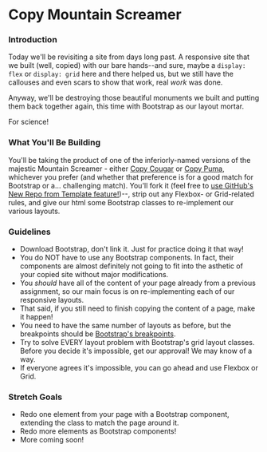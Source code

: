 # Copy Mountain Screamer

### Introduction

Today we'll be revisiting a site from days long past. A responsive site that we built (well, copied) with our bare hands--and sure, maybe a `display: flex` or `display: grid` here and there helped us, but we still have the callouses and even scars to show that work, real _work_ was done.

Anyway, we'll be destroying those beautiful monuments we built and putting them back together again, this time with Bootstrap as our layout mortar.

For science!


### What You'll Be Building

You'll be taking the product of one of the inferiorly-named versions of the majestic Mountain Screamer - either [Copy Cougar](https://github.com/abbreviatedman/copy-cougar) or [Copy Puma](https://github.com/abbreviatedman/copy-puma), whichever you prefer (and whether that preference is for a good match for Bootstrap or a... challenging match). You'll fork it (feel free to [use GitHub's New Repo from Template feature!](https://github.com/abbreviatedman/how-to-fork-yourself-with-GitHub-template-repos))--, strip out any Flexbox- or Grid-related rules, and give our html some Bootstrap classes to re-implement our various layouts.


### Guidelines

* Download Bootstrap, don't link it. Just for practice doing it that way!
* You do NOT have to use any Bootstrap components. In fact, their components are almost definitely not going to fit into the asthetic of your copied site without major modifications.
* You _should_ have all of the content of your page already from a previous assignment, so our main focus is on re-implementing each of our responsive layouts.
* That said, if you still need to finish copying the content of a page, make it happen!
* You need to have the same number of layouts as before, but the breakpoints should be [Bootstrap's breakpoints](https://getbootstrap.com/docs/4.3/layout/overview/#responsive-breakpoints).
* Try to solve EVERY layout problem with Bootstrap's grid layout classes. Before you decide it's impossible, get our approval! We may know of a way.
* If everyone agrees it's impossible, you can go ahead and use Flexbox or Grid.


### Stretch Goals

* Redo one element from your page with a Bootstrap component, extending the class to match the page around it.
* Redo more elements as Bootstrap components!
* More coming soon!